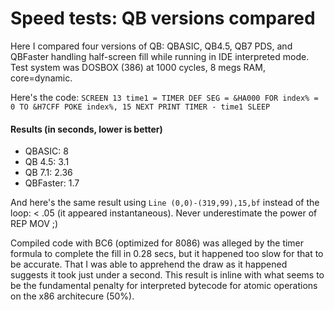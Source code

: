 # Speed tests: QB versions compared

Here I compared four versions of QB: QBASIC, QB4.5, QB7 PDS, and QBFaster handling half-screen fill while running in IDE interpreted mode. Test system was DOSBOX (386) at 1000 cycles, 8 megs RAM, core=dynamic.

Here's the code:
`
SCREEN 13
time1 = TIMER
DEF SEG = &HA000
FOR index% = 0 TO &H7CFF
POKE index%, 15
NEXT
PRINT TIMER - time1
SLEEP
`
#### Results (in seconds, lower is better)

* QBASIC: 8
* QB 4.5: 3.1
* QB 7.1: 2.36
* QBFaster: 1.7

And here's the same result using `Line (0,0)-(319,99),15,bf` instead of the loop: < .05 (it appeared instantaneous). Never underestimate the power of REP MOV ;)

Compiled code with BC6 (optimized for 8086) was alleged by the timer formula to complete the fill in 0.28 secs, but it happened too slow for that to be accurate. That I was able to apprehend the draw as it happened suggests it took just under a second. This result is inline with what seems to be the fundamental penalty for interpreted bytecode for atomic operations on the x86 architecure (50%).
